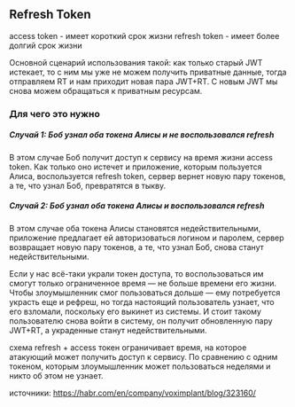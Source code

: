 ## Refresh Token

access token - имеет короткий срок жизни
refresh token - имеет более долгий срок жизни

Основной сценарий использования такой: как только старый JWT истекает, то с ним мы уже не можем получить приватные данные, тогда отправляем RT и нам приходит новая пара JWT+RT. С новым JWT мы снова можем обращаться к приватным ресурсам.

### Для чего это нужно

##### Случай 1: Боб узнал оба токена Алисы и не воспользовался refresh

В этом случае Боб получит доступ к сервису на время жизни access token. Как только оно истечет и приложение, которым пользуется Алиса, воспользуется refresh token, сервер вернет новую пару токенов, а те, что узнал Боб, превратятся в тыкву.

##### Случай 2: Боб узнал оба токена Алисы и воспользовался refresh

В этом случае оба токена Алисы становятся недействительными, приложение предлагает ей авторизоваться логином и паролем, сервер возвращает новую пару токенов, а те, что узнал Боб, снова станут недействительными.

Если у нас всё-таки украли токен доступа, то воспользоваться им смогут только ограниченное время — не больше времени его жизни. Чтобы злоумышленник смог пользоваться дольше — ему потребуется украсть еще и рефреш, но тогда настоящий пользователь узнает, что его взломали, поскольку его выкинет из системы. И стоит такому пользователю снова войти в систему, он получит обновленную пару JWT+RT, а украденные станут недействительными.

схема refresh + access токен ограничивает время, на которое атакующий может получить доступ к сервису. По сравнению с одним токеном, которым злоумышленник может пользоваться неделями и никто об этом не узнает.

источники:
https://habr.com/en/company/voximplant/blog/323160/
